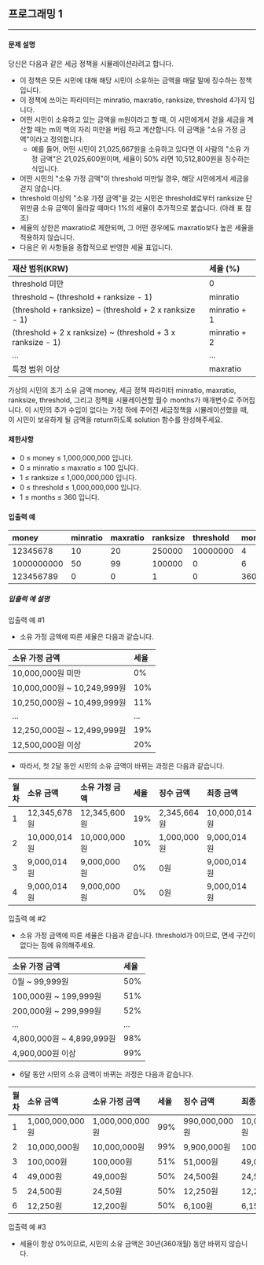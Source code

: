 ## 프로그래밍 1
***
#### 문제 설명
당신은 다음과 같은 세금 정책을 시뮬레이션라려고 합니다.
* 이 정책은 모든 시민에 대해 해당 시민이 소유하는 금액을 매달 말에 징수하는 정책입니다.
* 이 정책에 쓰이는 파라미터는 minratio, maxratio, ranksize, threshold 4가지 입니다.
* 어떤 시민이 소유하고 있는 금액을 m원이라고 할 때, 이 시민에게서 걷을 세금을 계산할 때는 m의 백의 자리 미만을 버림 하고 계산합니다. 이 금액을 "소유 가정 금액"이라고 정의합니다.
  + 예를 들어, 어떤 시민이 21,025,667원을 소유하고 있다면 이 사람의 "소유 가정 금액"은 21,025,600원이며, 세율이 50% 라면 10,512,800원을 징수하는 식입니다.
* 어떤 시민의 "소유 가정 금액"이 threshold 미만일 경우, 해당 시민에게서 세금을 걷지 않습니다.
* threshold 이상의 "소유 가정 금액"을 갖는 시민은 threshold로부터 ranksize 단위만큼 소유 금액이 올라갈 때마다 1%의 세율이 추가적으로 붙습니다. (아래 표 참조)
* 세율의 상한은 maxratio로 제한되며, 그 어떤 경우에도 maxratio보다 높은 세율을 적용하지 않습니다.
* 다음은 위 사항들을 종합적으로 반영한 세율 표입니다.

|재산 범위(KRW)                                              |세율 (%)     |
|:----------------------------------------------------------|:------------|
|threshold 미만                                             |0            |
|threshold ~ (threshold + ranksize - 1)                     |minratio     |
|(threshold + ranksize) ~ (threshold + 2 x ranksize - 1)    |minratio + 1 |
|(threshold + 2 x ranksize) ~ (threshold + 3 x ranksize - 1)|minratio + 2 |
|...                                                        |...          |
|특정 범위 이상                                              |maxratio     |

가상의 시민의 초기 소유 금액 money, 세금 정책 파라미터 minratio, maxratio, ranksize, threshold, 그리고 정책을 시뮬레이션할 월수 months가 매개변수로 주어집니다. 이 시민의 추가 수입이 없다는 가정 하에 주어진 세금정책을 시뮬레이션했을 때, 이 시민이 보유하게 될 금액을 return하도록 solution 함수를 완성해주세요.

#### 제한사항
* 0 $\leq$ money $\leq$ 1,000,000,000 입니다.
* 0 $\leq$ minratio $\leq$ maxratio  $\leq$ 100 입니다.
* 1 $\leq$ ranksize $\leq$ 1,000,000,000 입니다.
* 0 $\leq$ threshold $\leq$ 1,000,000,000 입니다.
* 1 $\leq$ months $\leq$ 360 입니다.

#### 입출력 예
|money     |minratio|maxratio|ranksize|threshold|months|result   |
|:---------|:-------|:-------|:-------|:--------|:-----|:--------|
|12345678  |10      |20      |250000  |10000000 |4     |9000014  |
|1000000000|50      |99      |100000  |0        |6     |6150     |
|123456789 |0       |0       |1       |0        |360   |123456789|

##### 입출력 예 설명

입출력 예 #1
* 소유 가정 금액에 따른 세율은 다음과 같습니다.

|소유 가정 금액             |세율 |
|:-------------------------|:----|
|10,000,000원 미만          |0%  |
|10,000,000원 ~ 10,249,999원|10% |
|10,250,000원 ~ 10,499,999원|11% |
|...                        |...  |
|12,250,000원 ~ 12,499,999원|19% |
|12,500,000원 이상          |20% |


* 따라서, 첫 2달 동안 시민의 소유 금액이 바뀌는 과정은 다음과 같습니다.

|월차|소유 금액    |소유 가정 금액|세율|징수 금액   |최종 금액   |
|:---|:-----------|:------------|:---|:----------|:----------|
|1   |12,345,678원|12,345,600원 |19% |2,345,664원|10,000,014원|
|2   |10,000,014원|10,000,000원 |10% |1,000,000원|9,000,014원 |
|3   |9,000,014원 |9,000,000원  |0%  |0원        |9,000,014원 |
|4   |9,000,014원 |9,000,000원  |0%  |0원        |9,000,014원 |

입출력 예 #2
* 소유 가정 금액에 따른 세율은 다음과 같습니다. threshold가 0이므로, 면세 구간이 없다는 점에 유의해주세요.

|소유 가정 금액             |세율|
|:-------------------------|:---|
|0월 ~ 99,999원            |50% |
|100,000원 ~ 199,999원     |51% |
|200,000원 ~ 299,999원     |52% |
|...                       |... |
|4,800,000원 ~ 4,899,999원 |98% |
|4,900,000원 이상          |99% |


* 6달 동안 시민의 소유 금액이 바뀌는 과정은 다음과 같습니다.

|월차|소유 금액       |소유 가정 금액  |세율|징수 금액     |최종 금액   |
|:---|:--------------|:--------------|:---|:------------|:----------|
|1   |1,000,000,000원|1,000,000,000원|99% |990,000,000원|10,000,000원|
|2   |10,000,000원   |10,000,000원   |99% |9,900,000원  |100,000원   |
|3   |100,000원      |100,000원      |51% |51,000원     |49,000원    |
|4   |49,000원       |49,000원       |50% |24,500원     |24,500원    |
|5   |24,500원       |24,50원        |50% |12,250원     |12,250원    |
|6   |12,250원       |12,200원       |50% |6,100원      |6,1510원    |

입출력 예 #3
* 세율이 항상 0%이므로, 시민의 소유 금액은 30년(360개월) 동안 바뀌지 않습니다.